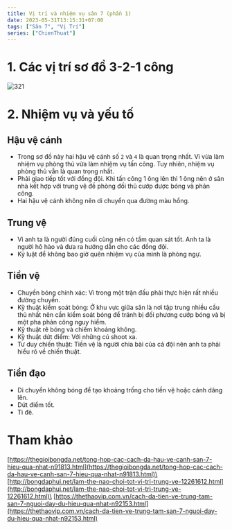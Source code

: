 ```yaml
---
title: Vị trí và nhiệm vụ sân 7 (phần 1)
date: 2023-05-31T13:15:31+07:00
tags: ["Sân 7", "Vị Trí"]
series: ["ChienThuat"]
---
```


# 1. Các vị trí sơ đồ 3-2-1 công

![321](/images/3-2-1.png)

# 2. Nhiệm vụ và yếu tố

## Hậu vệ cánh 
- Trong sơ đồ này hai hậu vệ cánh số `2` và `4` là quan trọng nhất. Vì vừa làm nhiệm vụ phòng thủ vừa làm nhiệm vụ tấn công. Tuy nhiên, nhiệm vụ phòng thủ vẫn là quan trọng nhất.
- Phải giao tiếp tốt với đồng đội. Khi tấn công 1 ông lên thì 1 ông nên ở sân nhà kết hợp với trung vệ đề phòng đối thủ cướp được bóng và phản công.
- Hai hậu vệ cánh không nên di chuyển qua đường màu hồng.

## Trung vệ
- Vì anh ta là người đúng cuối cùng nên có tầm quan sát tốt. Anh ta là người hô hào và đưa ra hướng dẫn cho các đồng đội.
- Kỷ luật để không bao giờ quên nhiệm vụ của mình là phòng ngự.

## Tiền vệ
- Chuyền bóng chính xác: Vì trong một trận đấu phải thực hiện rất nhiều đường chuyền.
- Kỹ thuật kiểm soát bóng: Ở khu vực giữa sân là nơi tập trung nhiều cầu thủ nhất nên cần kiểm soát bóng để tránh bị đối phương cướp bóng và bị một pha phản công nguy hiểm.
- Kỹ thuật rê bóng và chiếm khoảng không.
- Kỹ thuật dứt điểm: Với những cú shoot xa.
- Tư duy chiến thuật: Tiền vệ là người chia bài của cả đội nên anh ta phải hiểu rõ về chiến thuật.

## Tiền đạo
- Di chuyển không bóng để tạo khoảng trống cho tiền vệ hoặc cánh dâng lên.
- Dứt điểm tốt.
- Tì đè.
 # Tham khảo
 [https://thegioibongda.net/tong-hop-cac-cach-da-hau-ve-canh-san-7-hieu-qua-nhat-n91813.html](https://thegioibongda.net/tong-hop-cac-cach-da-hau-ve-canh-san-7-hieu-qua-nhat-n91813.html)\
 [http://bongdaphui.net/lam-the-nao-choi-tot-vi-tri-trung-ve-12261612.html](http://bongdaphui.net/lam-the-nao-choi-tot-vi-tri-trung-ve-12261612.html)\
 [https://thethaovip.com.vn/cach-da-tien-ve-trung-tam-san-7-nguoi-day-du-hieu-qua-nhat-n92153.html](https://thethaovip.com.vn/cach-da-tien-ve-trung-tam-san-7-nguoi-day-du-hieu-qua-nhat-n92153.html)